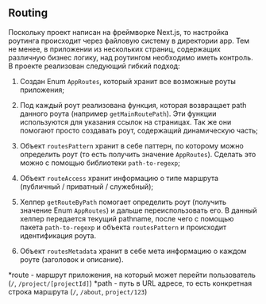## Routing

Поскольку проект написан на фреймворке Next.js, то настройка роутинга происходит через файловую систему в директории app. Тем не менее, в приложении из нескольких страниц, содержащих различную бизнес логику, над роутингом необходимо иметь контроль. В проекте реализован следующий гибкий подход:

1. Создан Enum `AppRoutes`, который хранит все возможные роуты приложения;

2. Под каждый роут реализована функция, которая возвращает path данного роута (например `getMainRoutePath`). Эти функции используются для указания ссылок на страницах. Так же они помогают просто создавать роут, содержащий динамическую часть;

3. Объект `routesPattern` хранит в себе паттерн, по которому можно определить роут (то есть получить значение `AppRoutes`). Сделать это можно с помощью библиотеки `path-to-regexp`;

4. Объект `routeAccess` хранит информацию о типе маршрута (публичный / приватный / служебный);

5. Хелпер `getRouteByPath` помогает определить роут (получить значение Enum `AppRoutes`) и дальше переиспользовать его. В данный хелпер передается текущий pathname, после чего с помощью пакета `path-to-regexp` и объекта `routesPattern` и происходит идентификация роута.

6. Объект `routesMetadata` хранит в себе мета информацию о каждом роуте (заголовок и описание).

*route - маршрут приложения, на который может перейти пользователь (`/`, `/project/[projectId]`)
*path - путь в URL адресе, то есть конкретная строка маршрута (`/`, `/about`, `project/123`)
